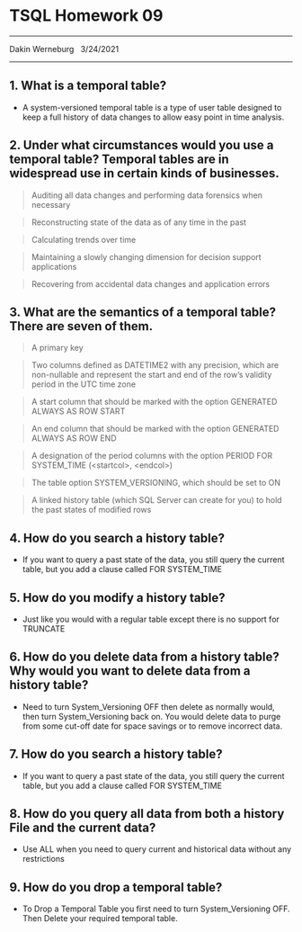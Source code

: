 # TSQL Homework 09

---
Dakin Werneburg  
3/24/2021

---
## 1. What is a temporal table?
- A system-versioned temporal table is a type of user table designed to keep a full history of data changes to allow easy point in time analysis.

## 2. Under what circumstances would you use a temporal table? Temporal tables are in widespread use in certain kinds of businesses.
> Auditing all data changes and performing data forensics when necessary

> Reconstructing state of the data as of any time in the past

> Calculating trends over time

> Maintaining a slowly changing dimension for decision support applications

> Recovering from accidental data changes and application errors

## 3. What are the semantics of a temporal table? There are seven of them.
> A primary key 

> Two columns defined as DATETIME2 with any precision, which are non-nullable and represent the start and end of the row’s validity period in the UTC time zone 

> A start column that should be marked with the option GENERATED ALWAYS AS ROW START 

> An end column that should be marked with the option GENERATED ALWAYS AS ROW END

> A designation of the period columns with the option PERIOD FOR SYSTEM_TIME (\<startcol\>, \<endcol\>) 

> The table option SYSTEM_VERSIONING, which should be set to ON 

> A linked history table (which SQL Server can create for you) to hold the past states of modified rows

## 4. How do you search a history table?
- If you want to query a past state of the data, you still query the current table, but you add a clause called FOR SYSTEM_TIME

## 5. How do you modify a history table?
- Just like you would with a regular table except there is no support for TRUNCATE

## 6. How do you delete data from a history table? Why would you want to delete data from a history table?
- Need to turn System_Versioning OFF then delete as normally would, then turn System_Versioning back on.  You would delete data to purge from some cut-off date for space savings or to remove incorrect data.

## 7. How do you search a history table?
- If you want to query a past state of the data, you still query the current table, but you add a clause called FOR SYSTEM_TIME

## 8. How do you query all data from both a history File and the current data?
- Use ALL when you need to query current and historical data without any restrictions

## 9. How do you drop a temporal table?
- To Drop a Temporal Table you first need to turn System_Versioning OFF. Then Delete your required temporal table.


